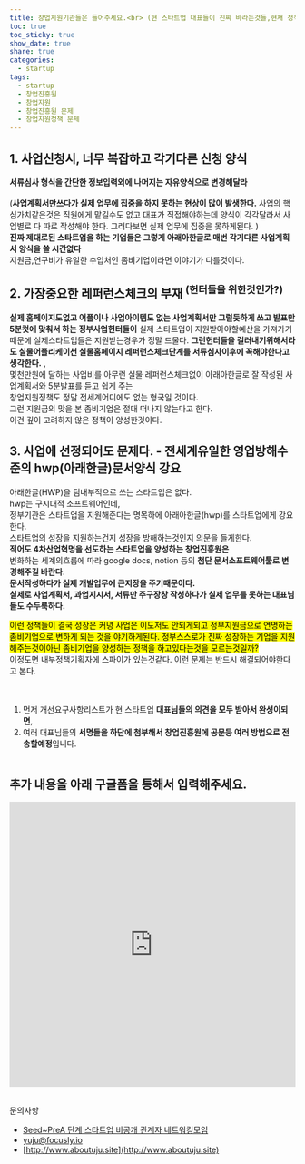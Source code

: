 ```yaml
---
title: 창업지원기관들은 들어주세요.<br> (현 스타트업 대표들이 진짜 바라는것들,현재 정책들의 문제) - 업데이트중
toc: true
toc_sticky: true
show_date: true
share: true
categories:
  - startup
tags:
  - startup
  - 창업진흥원
  - 창업지원
  - 창업진흥원 문제
  - 창업지원정책 문제
---
```


## 1. 사업신청시, 너무 복잡하고 각기다른 신청 양식

**서류심사 형식을 간단한 정보입력외에 나머지는 자유양식으로  변경해달라**<br><br>
(**사업계획서만쓰다가 실제 업무에 집중을 하지 못하는 현상이 많이 발생한다.** 사업의 핵심가치같은것은 직원에게 맡길수도 없고 대표가 직접해야하는데 양식이 각각달라서 사업별로 다 따로 작성해야 한다. 그러다보면 실제 업무에 집중을 못하게된다. )<br>
**진짜 제대로된 스타트업을 하는 기업들은 그렇게 아래아한글로 매번 각기다른 사업계획서 양식을 쓸 시간없다** <br>
지원금,연구비가 유일한 수입처인 좀비기업이라면 이야기가 다를것이다.<br>


## 2. 가장중요한 레퍼런스체크의 부재 <sup>(헌터들을 위한것인가?)</sup>

**실제 홈페이지도없고 어플이나 사업아이템도 없는 사업계획서만 그럴듯하게 쓰고 발표만5분컷에 맞춰서 하는 정부사업헌터들이** 실제 스타트업이 지원받아야할예산을 가져가기때문에 실제스타트업들은 지원받는경우가 정말 드물다. **그런헌터들을 걸러내기위해서라도 실물어플리케이션 실물홈페이지 레퍼런스체크단계를 서류심사이후에 꼭해야한다고 생각한다.** , <br>
몇천만원에 달하는 사업비를  아무런 실물 레퍼런스체크없이 아래아한글로 잘 작성된 사업계획서와 5분발표를 듣고 쉽게 주는<br> 창업지원정책도 정말 전세계어디에도 없는 형국일 것이다. <br>
그런 지원금의 맛을 본 좀비기업은 절대 떠나지 않는다고 한다.<br> 
이건 깊이 고려하지 않은 정책이 양성한것이다. <br>

## 3. 사업에 선정되어도 문제다. - 전세계유일한 영업방해수준의 hwp(아래한글)문서양식 강요

아래한글(HWP)을 팀내부적으로 쓰는 스타트업은 없다.<br>
hwp는 구시대적 소프트웨어인데, <br>
정부기관은 스타트업을 지원해준다는 명목하에 아래아한글(hwp)를 스타트업에게 강요한다.<br>
스타트업의 성장을 지원하는건지 성장을 방해하는것인지 의문을 들게한다. <br>
**적어도 4차산업혁명을 선도하는 스타트업을 양성하는 창업진흥원은** <br>
변화하는 세계의흐름에 따라 google docs, notion 등의 **첨단 문서소프트웨어툴로 변경해주길 바란다**.<br> **문서작성하다가 실제 개발업무에 큰지장을 주기때문이다.<br> 실제로 사업계획서, 과업지시서, 서류만 주구장창 작성하다가 실제 업무를 못하는 대표님들도 수두룩하다.** <br>

<mark>이런 정책들이 결국 성장은 커녕 사업은 이도저도 안되게되고 정부지원금으로 연명하는 좀비기업으로 변하게 되는 것을 야기하게된다. 정부스스로가 진짜 성장하는 기업을 지원해주는것이아닌 좀비기업을 양성하는 정책을 하고있다는것을 모르는것일까? </mark> <br>이정도면 내부정책기획자에 스파이가 있는것같다. 이런 문제는 반드시 해결되어야한다고 본다. <br><br><br>

1. 먼저 개선요구사항리스트가 현 스타트업 **대표님들의 의견을 모두 받아서 완성이되면**, 
2. 여러 대표님들의 **서명들을 하단에 첨부해서 창업진흥원에 공문등 여러 방법으로 전송할예정**입니다.<br><br>

## 추가 내용을 아래 구글폼을 통해서 입력해주세요.

<iframe src="https://docs.google.com/forms/d/e/1FAIpQLScgerzAMzsEy-aFfnggPudGyBfN3lh2RgS7Eag702dXxj8pMA/viewform?embedded=true" width="100%" height="501" frameborder="0" marginheight="0" marginwidth="0">로드 중…</iframe><br><br>


문의사항 
-  [Seed~PreA 단계 스타트업 비공개 관계자 네트워킹모임](https://open.kakao.com/o/gqjpsglc)
-  yuju@focusly.io
-  [http://www.aboutuju.site](http://www.aboutuju.site)
